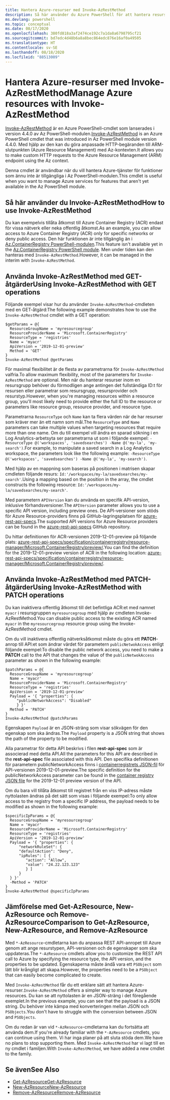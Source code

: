 ```yaml
---
title: Hantera Azure-resurser med Invoke-AzRestMethod
description: Så här använder du Azure PowerShell för att hantera resurser med cmdleten Invoke-AzRestMethod.
ms.devlang: powershell
ms.topic: conceptual
ms.date: 08/17/2020
ms.openlocfilehash: 380fd818a3af2474ce192c7a1da8a6798795cf21
ms.sourcegitcommit: bd7edc4d48b6a8a8bec864edc876e16af0a49505
ms.translationtype: HT
ms.contentlocale: sv-SE
ms.lasthandoff: 08/18/2020
ms.locfileid: "88513009"
---
```

# <a name="manage-azure-resources-with-invoke-azrestmethod"></a><span data-ttu-id="7e928-103">Hantera Azure-resurser med Invoke-AzRestMethod</span><span class="sxs-lookup"><span data-stu-id="7e928-103">Manage Azure resources with Invoke-AzRestMethod</span></span>

<span data-ttu-id="7e928-104">[Invoke-AzRestMethod](/powershell/module/az.accounts/invoke-azrestmethod) är en Azure PowerShell-cmdlet som lanserades i version 4.4.0 av Az PowerShell-modulen.</span><span class="sxs-lookup"><span data-stu-id="7e928-104">[Invoke-AzRestMethod](/powershell/module/az.accounts/invoke-azrestmethod) is an Azure PowerShell cmdlet that was introduced in Az PowerShell module version 4.4.0.</span></span> <span data-ttu-id="7e928-105">Med hjälp av den kan du göra anpassade HTTP-begäranden till ARM-slutpunkten (Azure Resource Management) med Az-kontexten.</span><span class="sxs-lookup"><span data-stu-id="7e928-105">It allows you to make custom HTTP requests to the Azure Resource Management (ARM) endpoint using the Az context.</span></span>

<span data-ttu-id="7e928-106">Denna cmdlet är användbar när du vill hantera Azure-tjänster för funktioner som ännu inte är tillgängliga i Az PowerShell-modulen.</span><span class="sxs-lookup"><span data-stu-id="7e928-106">This cmdlet is useful when you want to manage Azure services for features that aren't yet available in the Az PowerShell module.</span></span>

## <a name="how-to-use-invoke-azrestmethod"></a><span data-ttu-id="7e928-107">Så här använder du Invoke-AzRestMethod</span><span class="sxs-lookup"><span data-stu-id="7e928-107">How to use Invoke-AzRestMethod</span></span>

<span data-ttu-id="7e928-108">Du kan exempelvis tillåta åtkomst till Azure Container Registry (ACR) endast för vissa nätverk eller neka offentlig åtkomst.</span><span class="sxs-lookup"><span data-stu-id="7e928-108">As an example, you can allow access to Azure Container Registry (ACR) only for specific networks or deny public access.</span></span> <span data-ttu-id="7e928-109">Den här funktionen är inte tillgänglig än i [Az.ContainerRegistry PowerShell-modulen](/powershell/module/Az.ContainerRegistry/).</span><span class="sxs-lookup"><span data-stu-id="7e928-109">This feature isn't available yet in the [Az.ContainerRegistry PowerShell module](/powershell/module/Az.ContainerRegistry/).</span></span>
<span data-ttu-id="7e928-110">Men under tiden kan den hanteras med `Invoke-AzRestMethod`.</span><span class="sxs-lookup"><span data-stu-id="7e928-110">However, it can be managed in the interim with `Invoke-AzRestMethod`.</span></span>

## <a name="using-invoke-azrestmethod-with-get-operations"></a><span data-ttu-id="7e928-111">Använda Invoke-AzRestMethod med GET-åtgärder</span><span class="sxs-lookup"><span data-stu-id="7e928-111">Using Invoke-AzRestMethod with GET operations</span></span>

<span data-ttu-id="7e928-112">Följande exempel visar hur du använder `Invoke-AzRestMethod`-cmdleten med en GET-åtgärd:</span><span class="sxs-lookup"><span data-stu-id="7e928-112">The following example demonstrates how to use the `Invoke-AzRestMethod` cmdlet with a GET operation:</span></span>

```azurepowershell-interactive
$getParams = @{
  ResourceGroupName = 'myresourcegroup'
  ResourceProviderName = 'Microsoft.ContainerRegistry'
  ResourceType = 'registries'
  Name = 'myacr'
  ApiVersion = '2019-12-01-preview'
  Method = 'GET'
}
Invoke-AzRestMethod @getParams
```

<span data-ttu-id="7e928-113">För maximal flexibilitet är de flesta av parametrarna för `Invoke-AzRestMethod` valfria.</span><span class="sxs-lookup"><span data-stu-id="7e928-113">To allow maximum flexibility, most of the parameters for `Invoke-AzRestMethod` are optional.</span></span>
<span data-ttu-id="7e928-114">Men när du hanterar resurser inom en resursgrupp behöver du förmodligen ange antingen det fullständiga ID:t för resursen eller parametrar som resursgrupp, resursprovider och resurstyp.</span><span class="sxs-lookup"><span data-stu-id="7e928-114">However, when you're managing resources within a resource group, you'll most likely need to provide either the full ID to the resource or parameters like resource group, resource provider, and resource type.</span></span>

<span data-ttu-id="7e928-115">Parametrarna `ResourceType` och `Name` kan ta flera värden när de har resurser som kräver mer än ett namn som mål.</span><span class="sxs-lookup"><span data-stu-id="7e928-115">The `ResourceType` and `Name` parameters can take multiple values when targeting resources that require more than one name.</span></span> <span data-ttu-id="7e928-116">Om du till exempel vill ändra en sparad sökning i en Log Analytics-arbetsyta ser parametrarna ut som i följande exempel: `-ResourceType @('workspaces', 'savedsearches') -Name @('my-la', 'my-search')`.</span><span class="sxs-lookup"><span data-stu-id="7e928-116">For example, to manipulate a saved search in a Log Analytics workspace, the parameters look like the following example: `-ResourceType @('workspaces', 'savedsearches') -Name @('my-la', 'my-search')`.</span></span>

<span data-ttu-id="7e928-117">Med hjälp av en mappning som baseras på positionen i matrisen skapar cmdleten följande resurs: `Id:'/workspaces/my-la/savedsearches/my-search'`.</span><span class="sxs-lookup"><span data-stu-id="7e928-117">Using a mapping based on the position in the array, the cmdlet constructs the following resource: `Id:'/workspaces/my-la/savedsearches/my-search'`.</span></span>

<span data-ttu-id="7e928-118">Med parametern `APIVersion` kan du använda en specifik API-version, inklusive förhandsversioner.</span><span class="sxs-lookup"><span data-stu-id="7e928-118">The `APIVersion` parameter allows you to use a specific API version, including preview ones.</span></span> <span data-ttu-id="7e928-119">De API-versioner som stöds för Azure Resource-providers finns på GitHub-lagringsplatsen för [azure-rest-api-specs](https://github.com/Azure/azure-rest-api-specs).</span><span class="sxs-lookup"><span data-stu-id="7e928-119">The supported API versions for Azure Resource providers can be found in the [azure-rest-api-specs](https://github.com/Azure/azure-rest-api-specs) GitHub repository.</span></span>

<span data-ttu-id="7e928-120">Du hittar definitionen för ACR-versionen 2019-12-01-preview på följande plats: [azure-rest-api-specs/specification/containerregistry/resource-manager/Microsoft.ContainerRegistry/preview/](https://github.com/Azure/azure-rest-api-specs/tree/master/specification/containerregistry/resource-manager/Microsoft.ContainerRegistry/preview).</span><span class="sxs-lookup"><span data-stu-id="7e928-120">You can find the definition for the 2019-12-01-preview version of ACR in the following location: [azure-rest-api-specs/specification/containerregistry/resource-manager/Microsoft.ContainerRegistry/preview/](https://github.com/Azure/azure-rest-api-specs/tree/master/specification/containerregistry/resource-manager/Microsoft.ContainerRegistry/preview).</span></span>

## <a name="using-invoke-azrestmethod-with-patch-operations"></a><span data-ttu-id="7e928-121">Använda Invoke-AzRestMethod med PATCH-åtgärder</span><span class="sxs-lookup"><span data-stu-id="7e928-121">Using Invoke-AzRestMethod with PATCH operations</span></span>

<span data-ttu-id="7e928-122">Du kan inaktivera offentlig åtkomst till det befintliga ACR:et med namnet `myacr` i resursgruppen `myresourcegroup` med hjälp av cmdleten Invoke-AzRestMethod.</span><span class="sxs-lookup"><span data-stu-id="7e928-122">You can disable public access to the existing ACR named `myacr` in the `myresourcegroup` resource group using the Invoke-AzRestMethod cmdlet.</span></span>

<span data-ttu-id="7e928-123">Om du vill inaktivera offentlig nätverksåtkomst måste du göra ett **PATCH**-anrop till API:et som ändrar värdet för parametern `publicNetwokAccess` enligt följande exempel:</span><span class="sxs-lookup"><span data-stu-id="7e928-123">To disable the public network access, you need to make a **PATCH** call to the API that changes the value of the `publicNetwokAccess` parameter as shown in the following example:</span></span>

```azurepowershell-interactive
$patchParams = @{
  ResourceGroupName = 'myresourcegroup'
  Name = 'myacr'
  ResourceProviderName = 'Microsoft.ContainerRegistry'
  ResourceType = 'registries'
  ApiVersion = '2019-12-01-preview'
  Payload = '{ "properties": {
     "publicNetworkAccess": "Disabled"
     } }'
  Method = 'PATCH'
}
Invoke-AzRestMethod @patchParams
```

<span data-ttu-id="7e928-124">Egenskapen `Payload` är en JSON-sträng som visar sökvägen för den egenskap som ska ändras.</span><span class="sxs-lookup"><span data-stu-id="7e928-124">The `Payload` property is a JSON string that shows the path of the property to be modified.</span></span>

<span data-ttu-id="7e928-125">Alla parametrar för detta API beskrivs i filen **rest-api-spec** som är associerad med detta API.</span><span class="sxs-lookup"><span data-stu-id="7e928-125">All the parameters for this API are described in the **rest-api-spec** file associated with this API.</span></span>
<span data-ttu-id="7e928-126">Den specifika definitionen för parametern publicNetworkAccess finns i [containerregistrets JSON-fil](https://github.com/Azure/azure-rest-api-specs/blob/2a9da9a79d0a7b74089567ec4f0289f3e0f31bec/specification/containerregistry/resource-manager/Microsoft.ContainerRegistry/preview/2019-12-01-preview/containerregistry.json) för API-versionen 2019-12-01-preview.</span><span class="sxs-lookup"><span data-stu-id="7e928-126">The specific definition for the publicNetworkAccess parameter can be found in the [container registry JSON file](https://github.com/Azure/azure-rest-api-specs/blob/2a9da9a79d0a7b74089567ec4f0289f3e0f31bec/specification/containerregistry/resource-manager/Microsoft.ContainerRegistry/preview/2019-12-01-preview/containerregistry.json) for the 2019-12-01 preview version of the API.</span></span>

<span data-ttu-id="7e928-127">Om du bara vill tillåta åtkomst till registret från en viss IP-adress måste nyttolasten ändras på det sätt som visas i följande exempel:</span><span class="sxs-lookup"><span data-stu-id="7e928-127">To only allow access to the registry from a specific IP address, the payload needs to be modified as shown in the following example:</span></span>

```azurepowershell-interactive
$specificIpParams = @{
  ResourceGroupName = 'myresourcegroup'
  Name = 'myacr'
  ResourceProviderName = 'Microsoft.ContainerRegistry'
  ResourceType = 'registries'
  ApiVersion = '2019-12-01-preview'
  Payload = '{ "properties": {
      "networkRuleSet": {
      "defaultAction": "Deny",
      "ipRules": [ {
         "action": "Allow",
         "value": "24.22.123.123"
         } ]
      }
  } }'
  -Method = 'PATCH'
}
Invoke-AzRestMethod @specificIpParams
```

## <a name="comparison-to-get-azresource-new-azresource-and-remove-azresource"></a><span data-ttu-id="7e928-128">Jämförelse med Get-AzResource, New-AzResource och Remove-AzResource</span><span class="sxs-lookup"><span data-stu-id="7e928-128">Comparison to Get-AzResource, New-AzResource, and Remove-AzResource</span></span>

<span data-ttu-id="7e928-129">Med `*-AzResource`-cmdletarna kan du anpassa REST API-anropet till Azure genom att ange resurstypen, API-versionen och de egenskaper som ska uppdateras.</span><span class="sxs-lookup"><span data-stu-id="7e928-129">The `*-AzResource` cmdlets allow you to customize the REST API call to Azure by specifying the resource type, the API version, and the properties to be updated.</span></span> <span data-ttu-id="7e928-130">Egenskaperna måste ändå vara ett `PSObject` som lätt blir krångligt att skapa.</span><span class="sxs-lookup"><span data-stu-id="7e928-130">However, the properties need to be a `PSObject` that can easily become complicated to create.</span></span>

<span data-ttu-id="7e928-131">Med `Invoke-AzRestMethod` får du ett enklare sätt att hantera Azure-resurser.</span><span class="sxs-lookup"><span data-stu-id="7e928-131">`Invoke-AzRestMethod` offers a simpler way to manage Azure resources.</span></span> <span data-ttu-id="7e928-132">Du kan se att nyttolasten är en JSON-sträng i det föregående exemplet.</span><span class="sxs-lookup"><span data-stu-id="7e928-132">In the previous example, you can see that the payload is a JSON string.</span></span> <span data-ttu-id="7e928-133">Du behöver inte kämpa med konverteringen mellan JSON och `PSObjects`.</span><span class="sxs-lookup"><span data-stu-id="7e928-133">You don't have to struggle with the conversion between JSON and `PSObjects`.</span></span>

<span data-ttu-id="7e928-134">Om du redan är van vid `*-AzResource`-cmdletarna kan du fortsätta att använda dem.</span><span class="sxs-lookup"><span data-stu-id="7e928-134">If you're already familiar with the `*-AzResource` cmdlets, you can continue using them.</span></span> <span data-ttu-id="7e928-135">Vi har inga planer på att sluta stöda dem.</span><span class="sxs-lookup"><span data-stu-id="7e928-135">We have no plans to stop supporting them.</span></span> <span data-ttu-id="7e928-136">Med `Invoke-AzRestMethod` har vi lagt till en ny cmdlet i familjen.</span><span class="sxs-lookup"><span data-stu-id="7e928-136">With `Invoke-AzRestMethod`, we have added a new cmdlet to the family.</span></span>

## <a name="see-also"></a><span data-ttu-id="7e928-137">Se även</span><span class="sxs-lookup"><span data-stu-id="7e928-137">See Also</span></span>

* [<span data-ttu-id="7e928-138">Get-AzResource</span><span class="sxs-lookup"><span data-stu-id="7e928-138">Get-AzResource</span></span>](/powershell/module/az.resources/get-azresource)
* [<span data-ttu-id="7e928-139">New-AzResource</span><span class="sxs-lookup"><span data-stu-id="7e928-139">New-AzResource</span></span>](/powershell/module/az.resources/new-azresource)
* [<span data-ttu-id="7e928-140">Remove-AzResource</span><span class="sxs-lookup"><span data-stu-id="7e928-140">Remove-AzResource</span></span>](/powershell/module/az.resources/remove-azresource)
